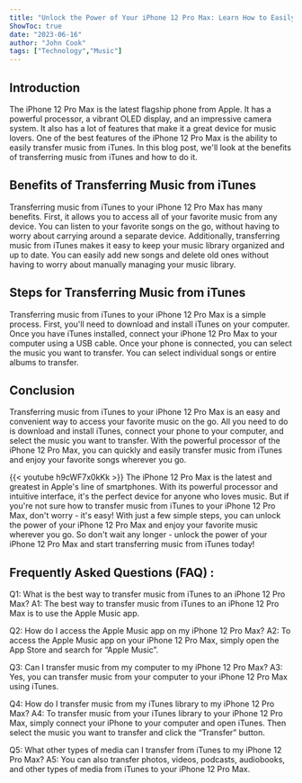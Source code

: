```yaml
---
title: "Unlock the Power of Your iPhone 12 Pro Max: Learn How to Easily Transfer Music from iTunes!"
ShowToc: true 
date: "2023-06-16"
author: "John Cook" 
tags: ["Technology","Music"]
---
```

## Introduction 

The iPhone 12 Pro Max is the latest flagship phone from Apple. It has a powerful processor, a vibrant OLED display, and an impressive camera system. It also has a lot of features that make it a great device for music lovers. One of the best features of the iPhone 12 Pro Max is the ability to easily transfer music from iTunes. In this blog post, we'll look at the benefits of transferring music from iTunes and how to do it.

## Benefits of Transferring Music from iTunes

Transferring music from iTunes to your iPhone 12 Pro Max has many benefits. First, it allows you to access all of your favorite music from any device. You can listen to your favorite songs on the go, without having to worry about carrying around a separate device. Additionally, transferring music from iTunes makes it easy to keep your music library organized and up to date. You can easily add new songs and delete old ones without having to worry about manually managing your music library. 

## Steps for Transferring Music from iTunes

Transferring music from iTunes to your iPhone 12 Pro Max is a simple process. First, you'll need to download and install iTunes on your computer. Once you have iTunes installed, connect your iPhone 12 Pro Max to your computer using a USB cable. Once your phone is connected, you can select the music you want to transfer. You can select individual songs or entire albums to transfer. 

## Conclusion

Transferring music from iTunes to your iPhone 12 Pro Max is an easy and convenient way to access your favorite music on the go. All you need to do is download and install iTunes, connect your phone to your computer, and select the music you want to transfer. With the powerful processor of the iPhone 12 Pro Max, you can quickly and easily transfer music from iTunes and enjoy your favorite songs wherever you go.

{{< youtube h9cWF7x0kKk >}} 
The iPhone 12 Pro Max is the latest and greatest in Apple's line of smartphones. With its powerful processor and intuitive interface, it's the perfect device for anyone who loves music. But if you're not sure how to transfer music from iTunes to your iPhone 12 Pro Max, don't worry - it's easy! With just a few simple steps, you can unlock the power of your iPhone 12 Pro Max and enjoy your favorite music wherever you go. So don't wait any longer - unlock the power of your iPhone 12 Pro Max and start transferring music from iTunes today!

## Frequently Asked Questions (FAQ) :
Q1: What is the best way to transfer music from iTunes to an iPhone 12 Pro Max?
A1: The best way to transfer music from iTunes to an iPhone 12 Pro Max is to use the Apple Music app. 

Q2: How do I access the Apple Music app on my iPhone 12 Pro Max?
A2: To access the Apple Music app on your iPhone 12 Pro Max, simply open the App Store and search for “Apple Music”.

Q3: Can I transfer music from my computer to my iPhone 12 Pro Max?
A3: Yes, you can transfer music from your computer to your iPhone 12 Pro Max using iTunes. 

Q4: How do I transfer music from my iTunes library to my iPhone 12 Pro Max?
A4: To transfer music from your iTunes library to your iPhone 12 Pro Max, simply connect your iPhone to your computer and open iTunes. Then select the music you want to transfer and click the “Transfer” button. 

Q5: What other types of media can I transfer from iTunes to my iPhone 12 Pro Max?
A5: You can also transfer photos, videos, podcasts, audiobooks, and other types of media from iTunes to your iPhone 12 Pro Max.


